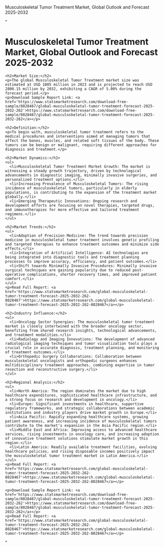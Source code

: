 Musculoskeletal Tumor Treatment Market, Global Outlook and Forecast 2025-2032

"<html>
  <body>
    <h1>Musculoskeletal Tumor Treatment Market, Global Outlook and Forecast 2025-2032</h1>
    
    <h2>Market Size:</h2>
    <p>The global Musculoskeletal Tumor Treatment market size was estimated at USD 1805 million in 2023 and is projected to reach USD 2800.15 million by 2032, exhibiting a CAGR of 5.00% during the forecast period.</p>
    <p>Download Sample Report Link: <a href='https://www.statsmarketresearch.com/download-free-sample/8028467/global-musculoskeletal-tumor-treatment-forecast-2025-2032-262'>https://www.statsmarketresearch.com/download-free-sample/8028467/global-musculoskeletal-tumor-treatment-forecast-2025-2032-262</a></p>
    
    <h2>Definition:</h2>
    <p>To begin with, musculoskeletal tumor treatment refers to the medical procedures and interventions aimed at managing tumors that affect the bones, muscles, and related soft tissues of the body. These tumors can be benign or malignant, requiring different approaches for diagnosis and treatment.</p>
    
    <h2>Market Dynamics:</h2>
    <ul>
      <li>Musculoskeletal Tumor Treatment Market Growth: The market is witnessing a steady growth trajectory, driven by technological advancements in diagnostic imaging, minimally invasive surgeries, and personalized treatment options.</li>
      <li>Increasing Prevalence of Musculoskeletal Tumors: The rising incidence of musculoskeletal tumors, particularly in elderly populations, is contributing to the expansion of the treatment market globally.</li>
      <li>Emerging Therapeutic Innovations: Ongoing research and development efforts are focusing on novel therapies, targeted drugs, and immunotherapies for more effective and tailored treatment regimens.</li>
    </ul>
    
    <h2>Market Trends:</h2>
    <ul>
      <li>Adoption of Precision Medicine: The trend towards precision medicine in musculoskeletal tumor treatment involves genetic profiling and targeted therapies to enhance treatment outcomes and minimize side effects.</li>
      <li>Integration of Artificial Intelligence: AI technologies are being integrated into diagnostic tools and treatment planning processes to improve accuracy, efficiency, and patient outcomes.</li>
      <li>Shift towards Minimally Invasive Procedures: Minimally invasive surgical techniques are gaining popularity due to reduced post-operative complications, shorter recovery times, and improved patient comfort.</li>
    </ul>
    <p>Read Full Report: <a href='https://www.statsmarketresearch.com/global-musculoskeletal-tumor-treatment-forecast-2025-2032-262-8028467'>https://www.statsmarketresearch.com/global-musculoskeletal-tumor-treatment-forecast-2025-2032-262-8028467</a></p>
    
    <h2>Industry Influence:</h2>
    <ul>
      <li>Oncology Sector Synergies: The musculoskeletal tumor treatment market is closely intertwined with the broader oncology sector, benefiting from shared research insights, technological advancements, and treatment modalities.</li>
      <li>Radiology and Imaging Innovations: The development of advanced radiological imaging techniques and tumor visualization tools plays a crucial role in accurate diagnosis, treatment planning, and monitoring of treatment outcomes.</li>
      <li>Orthopedic Surgery Collaborations: Collaboration between musculoskeletal oncologists and orthopedic surgeons enhances multidisciplinary treatment approaches, combining expertise in tumor resection and reconstructive surgery.</li>
    </ul>
    
    <h2>Regional Analysis:</h2>
    <ul>
      <li>North America: The region dominates the market due to high healthcare expenditures, sophisticated healthcare infrastructure, and a strong focus on research and development in oncology.</li>
      <li>Europe: Significant investments in healthcare, supportive regulatory frameworks, and strategic collaborations between academic institutions and industry players drive market growth in Europe.</li>
      <li>Asia Pacific: Rapidly expanding healthcare systems, growing patient awareness, and increasing incidence of musculoskeletal tumors contribute to the market's expansion in the Asia Pacific region.</li>
      <li>Middle East and Africa: Improving access to advanced healthcare services, rising investments in oncology care, and increasing adoption of innovative treatment solutions stimulate market growth in this region.</li>
      <li>Latin America: Readily available treatment facilities, evolving healthcare policies, and rising disposable incomes positively impact the musculoskeletal tumor treatment market in Latin America.</li>
    </ul>
    <p>Read Full Report: <a href='https://www.statsmarketresearch.com/global-musculoskeletal-tumor-treatment-forecast-2025-2032-262-8028467'>https://www.statsmarketresearch.com/global-musculoskeletal-tumor-treatment-forecast-2025-2032-262-8028467</a></p>
    
    <p>Download Sample Report Link: <a href='https://www.statsmarketresearch.com/download-free-sample/8028467/global-musculoskeletal-tumor-treatment-forecast-2025-2032-262'>https://www.statsmarketresearch.com/download-free-sample/8028467/global-musculoskeletal-tumor-treatment-forecast-2025-2032-262</a></p>
    <p>Read Full Report: <a href='https://www.statsmarketresearch.com/global-musculoskeletal-tumor-treatment-forecast-2025-2032-262-8028467'>https://www.statsmarketresearch.com/global-musculoskeletal-tumor-treatment-forecast-2025-2032-262-8028467</a></p>
  </body>
</html>"
